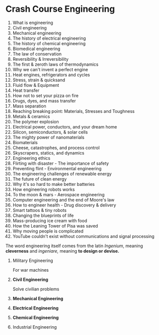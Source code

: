 # Crash Course Engineering

1. What is engineering
2. Civil engineering
3. Mechanical engineering
4. The history of electrical engineering
5. The history of chemical engineering
6. Biomedical engineering
7. The law of conservation
8. Reversibility & Irreversibility
9. The first & zeroth laws of thermodynamics
10. Why we can't invent a perfect engine
11. Heat engines, refrigerators and cycles
12. Stress, strain & quicksand
13. Fluid flow & Equipment
14. Heat transfer
15. How not to set your pizza on fire
16. Drugs, dyes, and mass transfer
17. Mass separation
18. Reaching breaking point: Materials, Stresses and Toughness
19. Metals & ceramics
20. The polymer explosion
21. Electrical power, conductors, and your dream home
22. Silicon, semiconductors, & solar cells
23. The mighty power of nanomaterials
24. Biomaterials
25. Cheese, catastrophes, and process control
26. Skyscrapers, statics, and dynamics
27. Engineering ethics
28. Flirting with disaster - The importance of safety
29. Preventing flint - Environmental engineering
30. The engineering challenges of renewable energy
31. The future of clean energy
32. Why it's so hard to make better batteries
33. How engineering robots works
34. To the moon & mars - Aerospace engineering
35. Computer engineering and the end of Moore's law
36. How to engineer health - Drug discovery & delivery
37. Smart tattoos & tiny robots
38. Changing the blueprints of life
39. Mass-producing ice cream with food
40. How the Leaning Tower of Pisa was saved
41. Why moving people is complicated
42. YouTube couldn't exist without communications and signal processing

The word engineering itself comes from the latin *Ingenium*, meaning **cleverness** and *ingeniare,* meaning **to design or devise.**

1. Military Engineering

    For war machines

2. **Civil Engineering**

    Solve civilian problems

3. **Mechanical Engineering**
4. **Electrical Engineering**
5. **Chemical Engineering**
6. Industrial Engineering
